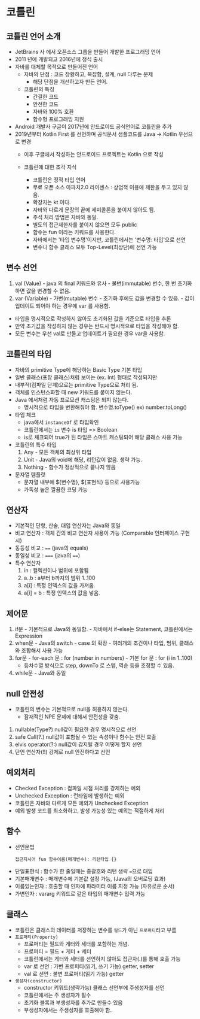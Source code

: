 # 코틀린

## 코틀린 언어 소개
- JetBrains 사 에서 오픈소스 그룹을 만들어 개발한 프로그래밍 언어
- 2011 년에 개발되고 2016년에 정식 출시
- 자바를 대체할 목적으로 만들어진 언어 
  - 자바의 단점 : 코드 장황하고, 복잡함, 설계, null 다루는 문제
    - 해당 단점을 개선하고자 만든 언어.
  - 코틀린의 특징
    - 간결한 코드
    - 안전한 코드
    - 자바와 100% 호환
    - 함수형 프로그래밍 지원
- Android 개발사 구글이 2017년에 안드로이드 공식언어로 코틀린을 추가
- 2019년부터 Kotlin First 를 선언하며 공식문서 샘플코드를 Java -> Kotlin 우선으로 변경
  - 이후 구글에서 작성하는 안드로이드 프로젝트는 Kotlin 으로 작성

  - 코틀린에 대한 조각 지식
    - 코틀린은 정적 타입 언어
    - 무료 오픈 소스 아파치2.0 라이센스 : 상업적 이용에 제한을 두고 있지 않음.
    - 확장자는 kt 이다.
    - 자바와 다르게 문장의 끝에 세미콜론을 붙이지 않아도 됨.
    - 주석 처리 방법은 자바와 동일.
    - 별도의 접근제한자를 붙이지 않으면 모두 public
    - 함수는 fun 이라는 키워드를 사용한다.
    - 자바에서는 '타입 변수명'이지만, 코틀린에서는 '변수명: 타입'으로 선언
    - 변수나 함수 클래스 모두 Top-Level(최상단)에 선언 가능

## 변수 선언
  1. val (Value)
    - java 의 final 키워드와 유사
    - 불변(immutable) 변수, 한 번 초기화하면 값을 변경할 수 없음.
  2. var (Variable)
    - 가변(mutable) 변수
    - 초기화 후에도 값을 변경할 수 있음.
    - 값이 업데이트 되어야 하는 경우에 var 를 사용함.
  
  - 타입을 명시적으로 작성하지 않아도 초기화된 값을 기준으로 타입을 추론
  - 만약 초기값을 작성하지 않는 경우는 반드시 명시적으로 타입을 작성해야 함.
  - 모든 변수는 우선 val로 만들고 업데이트가 필요한 경우 var을 사용함. 

 ## 코틀린의 타입
  - 자바의 primitive Type에 해당하는 Basic Type 기본 타입
  - 일반 클래스(포장 클래스)처럼 보이는 (ex. Int) 형태로 작성되지만
  - 내부적(컴파일 단계)으로는 primitive Type으로 처리 됨.
  - 객체를 인스턴스화할 때 new 키워드를 붙이지 않는다.
  - Java 에서처럼 자동 프로모션 캐스팅은 되지 않는다. 
    - 명시적으로 타입을 변환해줘야 함. 변수명.toType() ex) number.toLong()
  - 타입 체크
    - java에서 `instanceOf` 로 타입확인
    - 코틀린에서는 `is`  변수 is 타입 => Boolean
    - is로 체크되어 true가 된 타입은 스마트 캐스팅되어 해당 클래스 사용 가능
  - 코틀린의 특수 타입
    1. Any - 모든 객체의 최상위 타입
    2. Unit - Java의 void에 해당, 리턴값이 없음. 생략 가능.
    3. Nothing - 함수가 정상적으로 끝나지 않음
  - 문자열 템플릿
    - 문자열 내부에 ${변수명}, ${표현식} 등으로 사용가능
    - 가독성 높은 깔끔한 코딩 가능

## 연산자
  - 기본적인 단항, 산술, 대입 연산자는 Java와 동일
  - 비교 연산자 : 객체 간의 비교 연산자 사용이 가능 (Comparable 인터페이스 구현시)
  - 동등성 비교 : `==`  (java의 equals) 
  - 동일성 비교 : `===` (java의 `==`)
  - 특수 연산자
    1. in : 컬렉션이나 범위에 포함됨
    2. a..b : a부터 b까지의 범위 1..100
    3. a[i] : 특정 인덱스의 값을 가져옴.
    4. a[i] = b : 특정 인덱스의 값을 넣음. 

## 제어문
  1. if문
    - 기본적으로 Java와 동일함.
    - 자바에서 if-else는 Statement, 코틀린에서는 Expression 
  2. when문
    - Java의 switch - case 의 확장
    - 여러개의 조건이나 타입, 범위, 클래스와 조합해서 사용 가능
  3. for문
    - for-each 문 : for (number in numbers)
    - 기본 for 문 : for (i in 1..100)
      - 등차수열 방식으로 step, downTo 로 스텝, 역순 등을 조정할 수 있음.
  4. while문
    - Java와 동일

## null 안전성
 -  코틀린의 변수는 기본적으로 null을 허용하지 않는다.
    -  잠재적인 NPE 문제에 대해서 안전성을 갖춤.
 1. nullable(Type?) null값이 필요한 경우 명시적으로 선언
 2. safe Call(?.)  null값이 포함될 수 있는 속성이나 함수는 안전 호출
 3. elvis operator(?:) null값이 감지될 경우 어떻게 할지 선언
 4. 단언 연산자(!!)  강제로 null 안전하다고 선언 

## 예외처리
 - Checked Exception : 컴파일 시점 처리를 강제하는 예외
 - Unchecked Exception : 런타임에 발생하는 예외
 - 코틀린은 자바와 다르게 모든 예외가 Unchecked Exception
 - 예외 발생 코드를 최소화하고, 발생 가능성 있는 예외는 적절하게 처리

## 함수
  - 선언문법
    ```
    접근지시어 fun 함수이름(매개변수): 리턴타입 {}
    ```
  - 단일표현식 : 함수가 한 줄일때는 중괄호와 리턴 생략 `=`으로 대입
  - 기본매개변수 : 매개변수에 기본값 설정 가능, (Java의 오버로딩 효과)
  - 이름있는인자 : 호출할 때 인자에 파라미터 이름 지정 가능 (자유로운 순서)
  - 가변인자 : vararg 키워드로 같은 타입의 매개변수 입력 가능

## 클래스
  - 코틀린은 클래스의 데이터를 저장하는 변수를 `필드`가 아닌 `프로퍼티`라고 부름
  - `프로퍼티(Property)`
    - 프로퍼티는 필드와 게터와 세터를 포함하는 개념.
    - 프로퍼티 = 필드 + 게터 + 세터
    - 코틀린에서는 게터와 세터를 선언하지 않아도 접근자(.)를 통해 호출 가능
    - var 로 선언 : 가변 프로퍼티(읽기, 쓰기 가능) getter, setter
    - val 로 선언 : 불변 프로퍼티(읽기 가능) getter
  - `생성자(constructor)`
    - constructor 키워드(생략가능) 클래스 선언부에 주생성자를 선언
    - 코틀린에서는 주 생성자가 필수
    - 초기화 블록과 부생성자를 추가로 만들수 있음
    - 부생성자에서는 주생성자를 호출해야 함.


